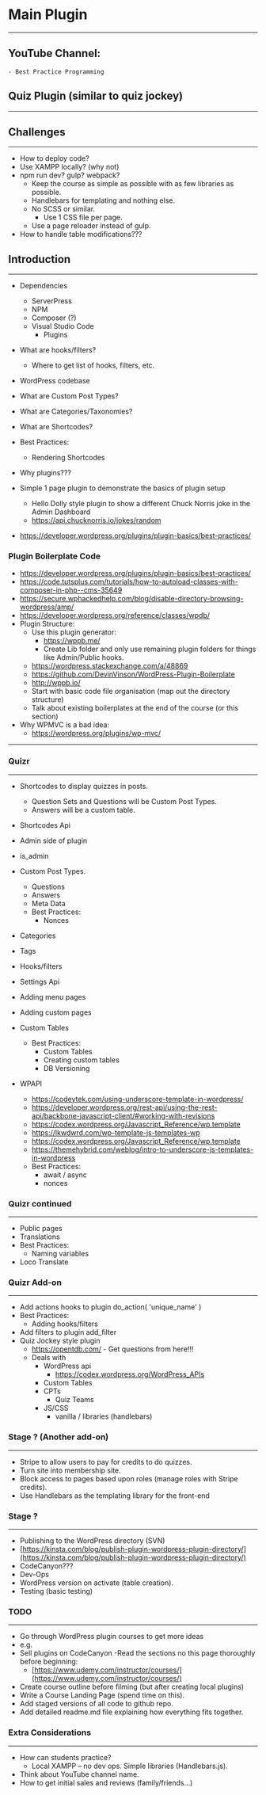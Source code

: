 # Main Plugin

***

## YouTube Channel:
    - Best Practice Programming

## Quiz Plugin (similar to quiz jockey)

***

## Challenges

***

- How to deploy code?
- Use XAMPP locally? (why not)
- npm run dev? gulp? webpack?
  - Keep the course as simple as possible with as few libraries as possible.
  - Handlebars for templating and nothing else.
  - No SCSS or similar.
    - Use 1 CSS file per page.
  - Use a page reloader instead of gulp.
- How to handle table modifications???


## Introduction

***
- Dependencies
    - ServerPress
    - NPM
    - Composer (?)
    - Visual Studio Code
        - Plugins

- What are hooks/filters?
  - Where to get list of hooks, filters, etc.
- WordPress codebase
- What are Custom Post Types?
- What are Categories/Taxonomies?
- What are Shortcodes?
- Best Practices:
    - Rendering Shortcodes
- Why plugins???
- Simple 1 page plugin to demonstrate the basics of plugin setup
    - Hello Dolly style plugin to show a different Chuck Norris joke in the Admin Dashboard
    - https://api.chucknorris.io/jokes/random 
- https://developer.wordpress.org/plugins/plugin-basics/best-practices/

### Plugin Boilerplate Code

- https://developer.wordpress.org/plugins/plugin-basics/best-practices/
- https://code.tutsplus.com/tutorials/how-to-autoload-classes-with-composer-in-php--cms-35649
- https://secure.wphackedhelp.com/blog/disable-directory-browsing-wordpress/amp/
- https://developer.wordpress.org/reference/classes/wpdb/
- Plugin Structure:
    - Use this plugin generator:
        - https://wppb.me/
        - Create Lib folder and only use remaining plugin folders for things like Admin/Public hooks.
    - https://wordpress.stackexchange.com/a/48869
    - https://github.com/DevinVinson/WordPress-Plugin-Boilerplate
    - http://wppb.io/
    - Start with basic code file organisation (map out the directory structure)
    - Talk about existing boilerplates at the end of the course (or this section)
- Why WPMVC is a bad idea:
    - https://wordpress.org/plugins/wp-mvc/

***

### Quizr

***

- Shortcodes to display quizzes in posts.
    - Question Sets and Questions will be Custom Post Types.
    - Answers will be a custom table.

- Shortcodes Api
- Admin side of plugin
- is\_admin
- Custom Post Types.
    - Questions
    - Answers
    - Meta Data
    - Best Practices:
        - Nonces
- Categories
- Tags
- Hooks/filters
- Settings Api
- Adding menu pages
- Adding custom pages
- Custom Tables
    - Best Practices:
        - Custom Tables
        - Creating custom tables
        - DB Versioning
- WPAPI
    - https://codeytek.com/using-underscore-template-in-wordpress/
    - https://developer.wordpress.org/rest-api/using-the-rest-api/backbone-javascript-client/#working-with-revisions
    - https://codex.wordpress.org/Javascript_Reference/wp.template
    - https://lkwdwrd.com/wp-template-js-templates-wp
    - https://codex.wordpress.org/Javascript_Reference/wp.template
    - https://themehybrid.com/weblog/intro-to-underscore-js-templates-in-wordpress
    - Best Practices:
        - await / async
        - nonces



### Quizr continued

***

- Public pages
- Translations
- Best Practices:
    - Naming variables
- Loco Translate

### Quizr Add-on

***

- Add actions hooks to plugin do_action( 'unique_name' )
- Best Practices:
    - Adding hooks/filters
- Add filters to plugin add_filter
- Quiz Jockey style plugin
  - <https://opentdb.com/>
        - Get questions from here!!!
  - Deals with
    - WordPress api
        - https://codex.wordpress.org/WordPress_APIs
    - Custom Tables
    - CPTs
        - Quiz Teams
    - JS/CSS
        - vanilla / libraries (handlebars)

### Stage ? (Another add-on)

***

- Stripe to allow users to pay for credits to do quizzes.
- Turn site into membership site.
- Block access to pages based upon roles (manage roles with Stripe credits).
- Use Handlebars as the templating library for the front-end

### Stage ?

***

- Publishing to the WordPress directory (SVN)
- [https://kinsta.com/blog/publish-plugin-wordpress-plugin-directory/](https://kinsta.com/blog/publish-plugin-wordpress-plugin-directory/)
- CodeCanyon???
- Dev-Ops
- WordPress version on activate (table creation).
- Testing (basic testing)

### TODO

***

- Go through WordPress plugin courses to get more ideas
- e.g.
- Sell plugins on CodeCanyon
  -Read the sections no this page thoroughly before beginning:
  - [https://www.udemy.com/instructor/courses/](https://www.udemy.com/instructor/courses/)
- Create course outline before filming (but after creating local plugins)
- Write a Course Landing Page (spend time on this).
- Add staged versions of all code to github repo.
- Add detailed readme.md file explaining how everything fits together.

### Extra Considerations

***

- How can students practice?
  - Local XAMPP – no dev ops. Simple libraries (Handlebars.js).
- Think about YouTube channel name.
- How to get initial sales and reviews (family/friends…)
